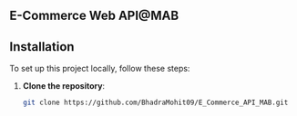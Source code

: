 ## E-Commerce Web API@MAB

## **Installation**
To set up this project locally, follow these steps:

1. **Clone the repository**:
   ```bash
   git clone https://github.com/BhadraMohit09/E_Commerce_API_MAB.git
